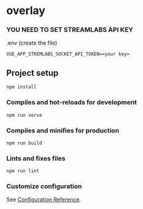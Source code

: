 # overlay

### YOU NEED TO SET STREAMLABS API KEY

.env (create the file)
```
VUE_APP_STREMLABS_SOCKET_API_TOKEN=<your key>
```


## Project setup
```
npm install
```

### Compiles and hot-reloads for development
```
npm run serve
```

### Compiles and minifies for production
```
npm run build
```

### Lints and fixes files
```
npm run lint
```


### Customize configuration
See [Configuration Reference](https://cli.vuejs.org/config/).
